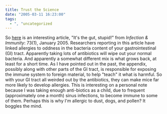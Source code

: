 ```yaml
---
title: Trust the Science
date: "2005-03-11 16:23:00"
tags:
  - ", "uncategorized
---
```

<p> So <a href="http://www.med.umich.edu/opm/newspage/2004/gut.htm">here</a>
is an interesting article, "It's the gut, stupid!" from <em>Infection
&amp; Immunity</em>: 73(1), January 2005.  Researchers reporting
in this article have linked allergies to oddness in the bacteria
content of your gastrointestinal (GI) tract.  Apparently taking lots
of antibiotics will wipe out your normal bacteria.  And apparently a
somewhat different mix is what grows back, at least for a short time.
As I have pointed out in the past, the appendix, possibly along with
other parts of the GI tract, is responsible for exposing the immune
system to foreign material, to help "teach" it what is harmful.
So with your GI tract all weirded out by the antibiotics, they can
make mice far more likely to develop allergies.  This is interesting
on a personal note because I was taking enough anti-biotics as a
child, due to frequent (approximately one a month) sinus infections,
to become immune to some of them.  Perhaps this is why I'm allergic
to dust, dogs, and pollen?  It boggles the mind.</p>

